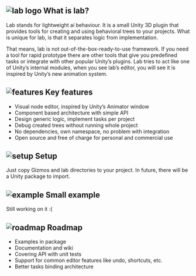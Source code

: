 ## ![lab logo](https://github.com/marekdaniluk/lab/blob/master/Assets/lab/Icons/32x32/lab.png) What is lab?
Lab stands for lightweight ai behaviour. It is a small Unity 3D plugin that provides tools for creating and using behavioral trees to your projects. What is unique for lab, is that it separates logic from implementation.

That means, lab is not out-of-the-box-ready-to-use framework. If you need a tool for rapid prototype there are other tools that give you predefined tasks or integrate with other popular Unity’s plugins. Lab tries to act like one of Unity’s internal modules, when you see lab’s editor, you will see it is inspired by Unity’s new animation system.

## ![features](https://github.com/marekdaniluk/lab/blob/master/Assets/lab/Icons/32x32/treenode.png) Key features
* Visual node editor, inspired by Unity’s Animator window
* Component based architecture with simple API
* Design generic logic, implement tasks per project
* Debug created trees without running whole project
* No dependencies, own namespace, no problem with integration
* Open source and free of charge for personal and commercial use

## ![setup](https://github.com/marekdaniluk/lab/blob/master/Assets/lab/Icons/32x32/task.png) Setup
Just copy Gizmos and lab directories to your project. In future, there will be a Unity package to import.

## ![example](https://github.com/marekdaniluk/lab/blob/master/Assets/lab/Icons/32x32/success.png) Small example
Still working on it :(

## ![roadmap](https://github.com/marekdaniluk/lab/blob/master/Assets/lab/Icons/32x32/center.png) Roadmap
* Examples in package
* Documentation and wiki
* Covering API with unit tests
* Support for common editor features like undo, shortcuts, etc.
* Better tasks binding architecture

